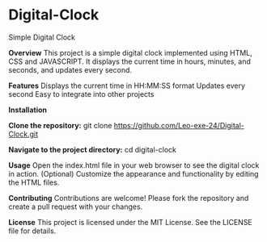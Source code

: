 # Digital-Clock
Simple Digital Clock

<B>Overview</B>
This project is a simple digital clock implemented using HTML, CSS and JAVASCRIPT. It displays the current time in hours, minutes, and seconds, and updates every second.

<B>Features</B>
Displays the current time in HH:MM:SS format
Updates every second
Easy to integrate into other projects

<B>Installation</B>

<B>Clone the repository:</B>
git clone https://github.com/Leo-exe-24/Digital-Clock.git

<B>Navigate to the project directory:</B>
cd digital-clock

<B>Usage</B>
Open the index.html file in your web browser to see the digital clock in action.
(Optional) Customize the appearance and functionality by editing the HTML files.

<B>Contributing</B>
Contributions are welcome! Please fork the repository and create a pull request with your changes.

<B>License</B>
This project is licensed under the MIT License. See the LICENSE file for details.
